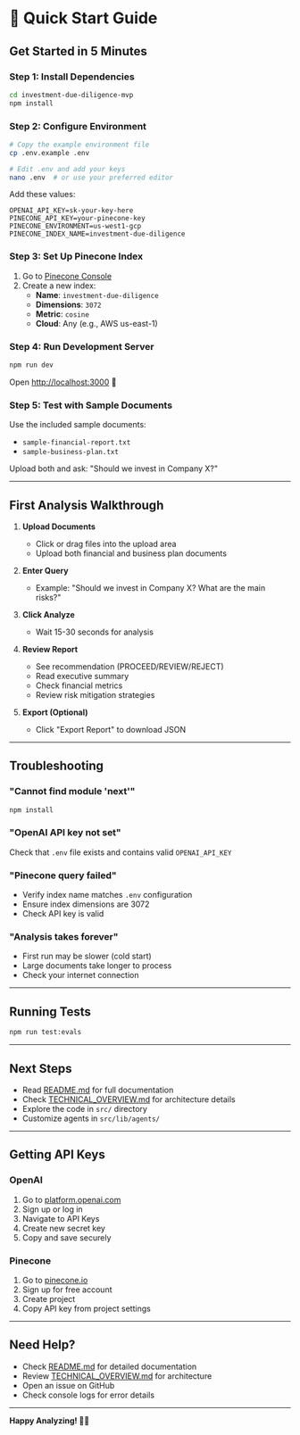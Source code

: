 # 🚀 Quick Start Guide

## Get Started in 5 Minutes

### Step 1: Install Dependencies
```bash
cd investment-due-diligence-mvp
npm install
```

### Step 2: Configure Environment
```bash
# Copy the example environment file
cp .env.example .env

# Edit .env and add your keys
nano .env  # or use your preferred editor
```

Add these values:
```
OPENAI_API_KEY=sk-your-key-here
PINECONE_API_KEY=your-pinecone-key
PINECONE_ENVIRONMENT=us-west1-gcp
PINECONE_INDEX_NAME=investment-due-diligence
```

### Step 3: Set Up Pinecone Index

1. Go to [Pinecone Console](https://app.pinecone.io/)
2. Create a new index:
   - **Name**: `investment-due-diligence`
   - **Dimensions**: `3072`
   - **Metric**: `cosine`
   - **Cloud**: Any (e.g., AWS us-east-1)

### Step 4: Run Development Server
```bash
npm run dev
```

Open [http://localhost:3000](http://localhost:3000) 🎉

### Step 5: Test with Sample Documents

Use the included sample documents:
- `sample-financial-report.txt`
- `sample-business-plan.txt`

Upload both and ask: "Should we invest in Company X?"

---

## First Analysis Walkthrough

1. **Upload Documents**
   - Click or drag files into the upload area
   - Upload both financial and business plan documents

2. **Enter Query**
   - Example: "Should we invest in Company X? What are the main risks?"

3. **Click Analyze**
   - Wait 15-30 seconds for analysis

4. **Review Report**
   - See recommendation (PROCEED/REVIEW/REJECT)
   - Read executive summary
   - Check financial metrics
   - Review risk mitigation strategies

5. **Export (Optional)**
   - Click "Export Report" to download JSON

---

## Troubleshooting

### "Cannot find module 'next'"
```bash
npm install
```

### "OpenAI API key not set"
Check that `.env` file exists and contains valid `OPENAI_API_KEY`

### "Pinecone query failed"
- Verify index name matches `.env` configuration
- Ensure index dimensions are 3072
- Check API key is valid

### "Analysis takes forever"
- First run may be slower (cold start)
- Large documents take longer to process
- Check your internet connection

---

## Running Tests
```bash
npm run test:evals
```

---

## Next Steps

- Read [README.md](./README.md) for full documentation
- Check [TECHNICAL_OVERVIEW.md](./TECHNICAL_OVERVIEW.md) for architecture details
- Explore the code in `src/` directory
- Customize agents in `src/lib/agents/`

---

## Getting API Keys

### OpenAI
1. Go to [platform.openai.com](https://platform.openai.com)
2. Sign up or log in
3. Navigate to API Keys
4. Create new secret key
5. Copy and save securely

### Pinecone
1. Go to [pinecone.io](https://www.pinecone.io)
2. Sign up for free account
3. Create project
4. Copy API key from project settings

---

## Need Help?

- Check [README.md](./README.md) for detailed documentation
- Review [TECHNICAL_OVERVIEW.md](./TECHNICAL_OVERVIEW.md) for architecture
- Open an issue on GitHub
- Check console logs for error details

---

**Happy Analyzing! 🧠💼**
